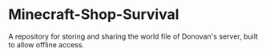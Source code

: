 # Minecraft-Shop-Survival
A repository for storing and sharing the world file of Donovan's server, built to allow offline access.
